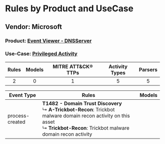 Rules by Product and UseCase
============================
Vendor: Microsoft
-----------------
### Product: [Event Viewer - DNSServer](../ds_microsoft_event_viewer_-_dnsserver.md)
### Use-Case: [Privileged Activity](../../../../UseCases/uc_privileged_activity.md)

| Rules | Models | MITRE ATT&CK® TTPs | Activity Types | Parsers |
|:-----:|:------:|:------------------:|:--------------:|:-------:|
|   2   |   0    |         1          |       5        |    5    |

| Event Type      | Rules    | Models |
| ---- | ---- | ------ |
| process-created | <b>T1482 - Domain Trust Discovery</b><br> ↳ <b>A-Trickbot-Recon</b>: Trickbot malware domain recon activity on this asset<br> ↳ <b>Trickbot-Recon</b>: Trickbot malware domain recon activity |        |